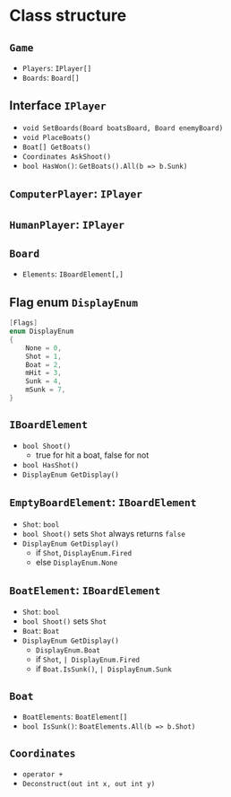 # Class structure

## `Game`
* `Players`: `IPlayer[]`
* `Boards`: `Board[]`
## Interface `IPlayer`
* `void SetBoards(Board boatsBoard, Board enemyBoard)`
* `void PlaceBoats()`
* `Boat[] GetBoats()`
* `Coordinates AskShoot()`
* `bool HasWon()`: `GetBoats().All(b => b.Sunk)`
## `ComputerPlayer`: `IPlayer`
## `HumanPlayer`: `IPlayer`
## `Board`
* `Elements`: `IBoardElement[,]`
## Flag enum `DisplayEnum`
```cs
[Flags]
enum DisplayEnum
{
    None = 0,
    Shot = 1,
    Boat = 2,
    mHit = 3,
    Sunk = 4,
    mSunk = 7,
}
```
## `IBoardElement`
* `bool Shoot()`
    * true for hit a boat, false for not
* `bool HasShot()`
* `DisplayEnum GetDisplay()`
## `EmptyBoardElement`: `IBoardElement`
* `Shot`: `bool`
* `bool Shoot()` sets `Shot` always returns `false`
* `DisplayEnum GetDisplay()`
    * if `Shot`, `DisplayEnum.Fired`
    * else `DisplayEnum.None`
## `BoatElement`: `IBoardElement`
* `Shot`: `bool`
* `bool Shoot()` sets `Shot`
* `Boat`: `Boat`
* `DisplayEnum GetDisplay()`
    * `DisplayEnum.Boat`
    * if `Shot`, `| DisplayEnum.Fired`
    * if `Boat.IsSunk()`, `| DisplayEnum.Sunk`
## `Boat`
* `BoatElements`: `BoatElement[]`
* `bool IsSunk()`: `BoatElements.All(b => b.Shot)`
## `Coordinates`
* `operator +`
* `Deconstruct(out int x, out int y)`
